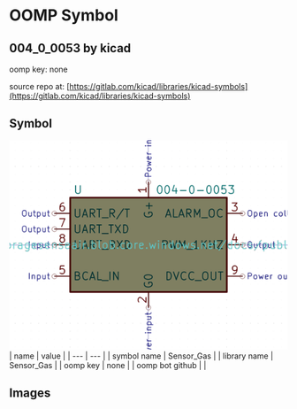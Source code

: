 # OOMP Symbol  
## 004_0_0053  by kicad  
  
oomp key: none  
  
source repo at: [https://gitlab.com/kicad/libraries/kicad-symbols](https://gitlab.com/kicad/libraries/kicad-symbols)  
## Symbol  
  
[![working.png](working_600.png)](working.png)  
| name | value | 
| --- | --- | 
| symbol name | Sensor_Gas | 
| library name | Sensor_Gas | 
| oomp key | none | 
| oomp bot github |  | 
## Images  
